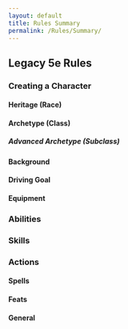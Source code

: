 ```yaml
---
layout: default
title: Rules Summary
permalink: /Rules/Summary/
---
```


## Legacy 5e Rules

### Creating a Character
#### Heritage (Race)
#### Archetype (Class)
##### Advanced Archetype (Subclass)
#### Background
#### Driving Goal
#### Equipment

### Abilities

### Skills

### Actions
#### Spells
#### Feats
#### General






